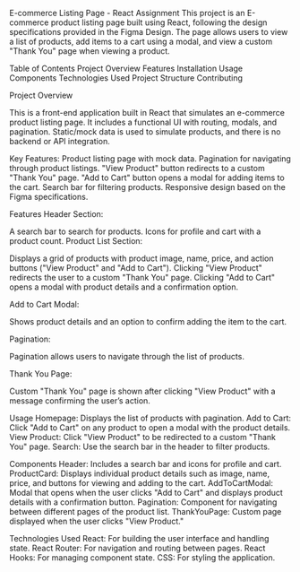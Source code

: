 E-commerce Listing Page - React Assignment
This project is an E-commerce product listing page built using React, following the design specifications provided in the Figma Design. The page allows users to view a list of products, add items to a cart using a modal, and view a custom "Thank You" page when viewing a product.

Table of Contents
Project Overview
Features
Installation
Usage
Components
Technologies Used
Project Structure
Contributing

Project Overview

This is a front-end application built in React that simulates an e-commerce product listing page. It includes a functional UI with routing, modals, and pagination. Static/mock data is used to simulate products, and there is no backend or API integration.

Key Features:
Product listing page with mock data.
Pagination for navigating through product listings.
"View Product" button redirects to a custom "Thank You" page.
"Add to Cart" button opens a modal for adding items to the cart.
Search bar for filtering products.
Responsive design based on the Figma specifications.

Features
Header Section:

A search bar to search for products.
Icons for profile and cart with a product count.
Product List Section:

Displays a grid of products with product image, name, price, and action buttons ("View Product" and "Add to Cart").
Clicking "View Product" redirects the user to a custom "Thank You" page.
Clicking "Add to Cart" opens a modal with product details and a confirmation option.

Add to Cart Modal:

Shows product details and an option to confirm adding the item to the cart.

Pagination:

Pagination allows users to navigate through the list of products.

Thank You Page:

Custom "Thank You" page is shown after clicking "View Product" with a message confirming the user’s action.

Usage
Homepage: Displays the list of products with pagination.
Add to Cart: Click "Add to Cart" on any product to open a modal with the product details.
View Product: Click "View Product" to be redirected to a custom "Thank You" page.
Search: Use the search bar in the header to filter products.

Components
Header: Includes a search bar and icons for profile and cart.
ProductCard: Displays individual product details such as image, name, price, and buttons for viewing and adding to the cart.
AddToCartModal: Modal that opens when the user clicks "Add to Cart" and displays product details with a confirmation button.
Pagination: Component for navigating between different pages of the product list.
ThankYouPage: Custom page displayed when the user clicks "View Product."

Technologies Used
React: For building the user interface and handling state.
React Router: For navigation and routing between pages.
React Hooks: For managing component state.
CSS: For styling the application.

